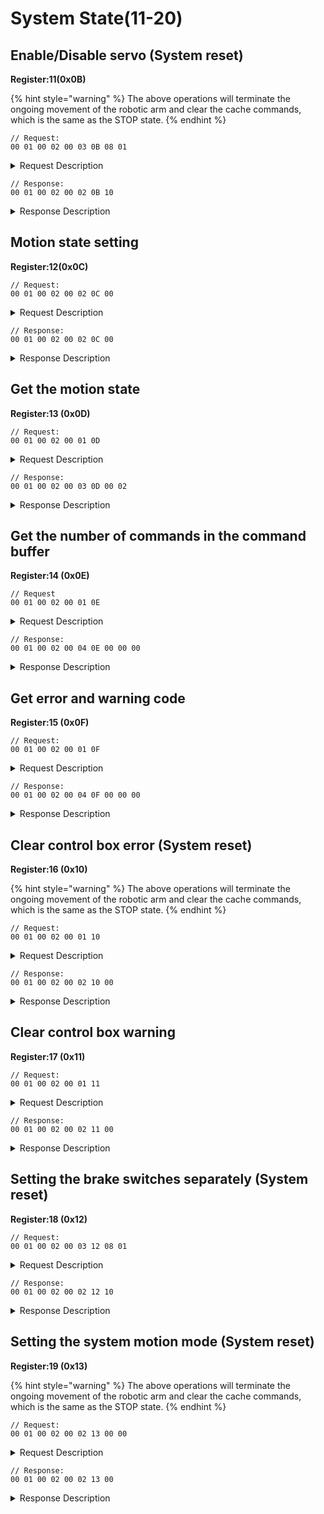 # System State(11-20)

## Enable/Disable servo (System reset)

**Register:11(0x0B)**

{% hint style="warning" %}
The above operations will terminate the ongoing movement of the robotic arm and clear the cache commands, which is the same as the STOP state.
{% endhint %}

```
// Request:
00 01 00 02 00 03 0B 08 01
```

<details>

<summary>Request Description</summary>

```
//00 01    U16, Transaction ID
//00 02    U16, Protocol Identifier
//00 03    U16, Length 
//0B       U8, Register
//08       U8, 
Joint Number(Select all joints)
1-7：Motor joint(1-7)
8：Select all joint

//01       U8,
Whether to enable the servo
1：Enable servo
0：Disable servo
```

</details>

```
// Response:
00 01 00 02 00 02 0B 10
```

<details>

<summary>Response Description</summary>

```
//00 01    U16, Transaction ID
//00 02    U16, Protocol Identifier
//00 02    U16, Length 
//0B      U8, Register
//10      U8, State
```

</details>

## Motion state setting

**Register:12(0x0C)**

```
// Request:
00 01 00 02 00 02 0C 00
```

<details>

<summary>Request Description</summary>

```
//00 01    U16, Transaction ID
//00 02    U16, Protocol Identifier
//00 02    U16, Length 
//0C      U8, Register

//00      U8, 
Motion Sate
3: Suspend the current motion
4: Stop all current motion (restart the system)
0: Enter the motion mode
```

</details>

```
// Response:
00 01 00 02 00 02 0C 00
```

<details>

<summary>Response Description</summary>

```
//00 01    U16, Transaction ID
//00 02    U16, Protocol Identifier
//00 02    U16, Length 
//0C      U8, Register
//00      U8, State
```

</details>

## Get the motion state

**Register:13 (0x0D)**

```
// Request:
00 01 00 02 00 01 0D
```

<details>

<summary>Request Description</summary>

```
//00 01    U16, Transaction ID
//00 02    U16, Protocol Identifier
//00 01    U16, Length 
//0D       U8, Register
```

</details>

```
// Response:
00 01 00 02 00 03 0D 00 02
```

<details>

<summary>Response Description</summary>

```
//00 01    U16, Transaction ID
//00 02    U16, Protocol Identifier
//00 01    U16, Length 
//0D       U8, Register

//02       U8,
Motion state：
1：In motion
2：Sleep
3：Suspend
4：Stop
5： System reset
```

</details>

## Get the number of commands in the command buffer

**Register:14 (0x0E)**

```
// Request
00 01 00 02 00 01 0E
```

<details>

<summary>Request Description</summary>

```
//00 01    U16, Transaction ID
//00 02    U16, Protocol Identifier
//00 01    U16, Length 
//0E       U8, Register
```

</details>

```
// Response:
00 01 00 02 00 04 0E 00 00 00
```

<details>

<summary>Response Description</summary>

```
//00 01    U16, Transaction ID
//00 02    U16, Protocol Identifier
//00 04    U16, Length 
//0E       U8, Register
//00       U8, State
//00 00    U16, The number of commands in the buffer
```

</details>

## Get error and warning code

**Register:15 (0x0F)**

```
// Request:
00 01 00 02 00 01 0F
```

<details>

<summary>Request Description</summary>

```
//00 01    U16, Transaction ID
//00 02    U16, Protocol Identifier
//00 01    U16, Length 
//0F       U8, Register
```

</details>

```
// Response:
00 01 00 02 00 04 0F 00 00 00
```

<details>

<summary>Response Description</summary>

```
//00 01    U16, Transaction ID
//00 02    U16, Protocol Identifier
//00 04    U16, Length 
//0F       U8, Register
//00       U8, State
//00       U8, Error code
//00       U8, Warning code
```

</details>

## Clear control box error (System reset)

**Register:16 (0x10)**

{% hint style="warning" %}
The above operations will terminate the ongoing movement of the robotic arm and clear the cache commands, which is the same as the STOP state.
{% endhint %}

```
// Request:
00 01 00 02 00 01 10
```

<details>

<summary>Request Description</summary>

```
//00 01    U16, Transaction ID
//00 02    U16, Protocol Identifier
//00 01    U16, Length 
//10       U8, Register
```

</details>

```
// Response:
00 01 00 02 00 02 10 00
```

<details>

<summary>Response Description</summary>

```
//00 01    U16, Transaction ID
//00 02    U16, Protocol Identifier
//00 02    U16, Length 
//10       U8, Register
//00       U8, State
```

</details>

## Clear control box warning

**Register:17 (0x11)**

```
// Request:
00 01 00 02 00 01 11
```

<details>

<summary>Request Description</summary>

```
//00 01    U16, Transaction ID
//00 02    U16, Protocol Identifier
//00 01    U16, Length 
//11       U8, Register
```

</details>

```
// Response:
00 01 00 02 00 02 11 00
```

<details>

<summary>Response Description</summary>

```
//00 01    U16, Transaction ID
//00 02    U16, Protocol Identifier
//00 02    U16, Length 
//11       U8, Register
//00       U8, State
```

</details>

## Setting the brake switches separately (System reset)

**Register:18 (0x12)**

```
// Request:
00 01 00 02 00 03 12 08 01
```

<details>

<summary>Request Description</summary>

```
//00 01    U16, Transaction ID
//00 02    U16, Protocol Identifier
//00 03    U16, Length 
//12       U8, Register
//08       U8,  1~6: Select motor joint separately  8: Select all joints
//01       U8,  0: Disable Joint   1: Unlock Joint
```

</details>

```
// Response:
00 01 00 02 00 02 12 10
```

<details>

<summary>Response Description</summary>

```
//00 01    U16, Transaction ID
//00 02    U16, Protocol Identifier
//00 02    U16, Length 
//12       U8, Register
//10       U8, State
```

</details>

## Setting the system motion mode (System reset)

**Register:19 (0x13)**

{% hint style="warning" %}
The above operations will terminate the ongoing movement of the robotic arm and clear the cache commands, which is the same as the STOP state.
{% endhint %}

```
// Request:
00 01 00 02 00 02 13 00 00
```

<details>

<summary>Request Description</summary>

```
//00 01    U16, Transaction ID
//00 02    U16, Protocol Identifier
//00 02    U16, Length 
//13       U8, Register

//00       U8, Motion mode：
0: Position control mode
1: servo motion mode
2: Joint teaching mode
3: Cartesian teaching mode (not yet available)
4: Joint velocity control mode
5: Cartesian velocity control mode
6: Joint online trajectory planning mode
7: Cartesian online trajectory planning mode

//00       U8, Teach mode load detection  0:ON   1:OFF
```

</details>

```
// Response:
00 01 00 02 00 02 13 00
```

<details>

<summary>Response Description</summary>

```
//00 01    U16, Transaction ID
//00 02    U16, Protocol Identifier
//00 02    U16, Length 
//13       U8, Register
//00       U8, State
```

</details>
